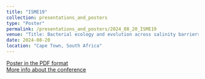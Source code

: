 ```yaml
---
title: "ISME19"
collection: presentations_and_posters
type: "Poster"
permalink: /presentations_and_posters/2024_08_20_ISME19
venue: "Title: Bacterial ecology and evolution across salinity barriers and gradients"
date: 2024-08-20
location: "Cape Town, South Africa"
---
```


[Poster in the PDF format](/files/KTJ_ISME19_poster.pdf)  
[More info about the conference](https://isme19.isme-microbes.org/)
